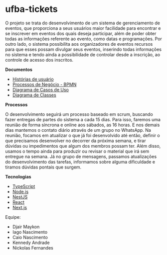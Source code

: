 # ufba-tickets

O projeto se trata do desenvolvimento de um sistema de gerenciamento de eventos, que proporciona a seus usuários maior facilidade para encontrar e se inscrever em eventos dos quais deseja participar, além de poder obter todas as informações referente ao evento, como datas e programações. Por outro lado, o sistema possibilita aos organizadores de eventos recursos para que esses possam divulgar seus eventos, inserindo todas informações no sistema e tendo ainda a possibilidade de controlar desde a inscrição, ao controle de acesso dos inscritos. 

**Documentos**
* [Histórias de usuário](https://docs.google.com/document/d/1WxJJPu2D2WRI-84iTYRR4gCAXYar1nG5F2SOLMMMq3A/edit?usp=sharing)
* [Processos de Negócio - BPMN]()
* [Diagrama de Casos de Uso]()
* [Diagrama de Classes]()

**Processos**

O desenvolvimento seguirá um processo baseado em scrum, buscando fazer entregas de partes do sistema a cada 15 dias. Para isso, faremos uma reunião de forma síncrona e online aos sábados, as 16 horas. E nos demais dias mantemos o contato diário através de um grupo no WhatsApp. Na reunião, focamos em atualizar o que já foi desenvolvido até então, definir o que precisamos desenvolver no decorrer da próxima semana, e tirar dúvidas ou impedimentos que algum dos membros possam ter. Além disso, usamos o tempo ainda para produzir ou revisar o material que irá sem entregue na semana. 
Já no grupo de mensagens, passamos atualizações do desenvolvimento das tarefas, informamos sobre alguma dificuldade e tiramos dúvidas pontais que surgem. 

**Tecnologias**

* [TypeScript](https://www.typescriptlang.org/)
* [Node.js](https://nodejs.org/)
* [NestJS](https://nestjs.com/)
* [React](https://pt-br.reactjs.org/)
* [Next.js](https://nextjs.org/)


Equipe:

*   Djair Maykon
*   Iago Nascimento
*   Caio Nascimento
*   Kennedy Andrade
*   Nickolas Fernandes
